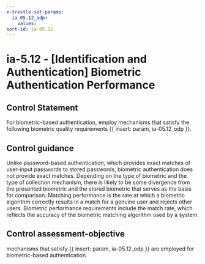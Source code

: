 ```yaml
---
x-trestle-set-params:
  ia-05.12_odp:
    values:
sort-id: ia-05.12
---
```


# ia-5.12 - \[Identification and Authentication\] Biometric Authentication Performance

## Control Statement

For biometric-based authentication, employ mechanisms that satisfy the following biometric quality requirements {{ insert: param, ia-05.12_odp }}.

## Control guidance

Unlike password-based authentication, which provides exact matches of user-input passwords to stored passwords, biometric authentication does not provide exact matches. Depending on the type of biometric and the type of collection mechanism, there is likely to be some divergence from the presented biometric and the stored biometric that serves as the basis for comparison. Matching performance is the rate at which a biometric algorithm correctly results in a match for a genuine user and rejects other users. Biometric performance requirements include the match rate, which reflects the accuracy of the biometric matching algorithm used by a system.

## Control assessment-objective

mechanisms that satisfy {{ insert: param, ia-05.12_odp }} are employed for biometric-based authentication.
